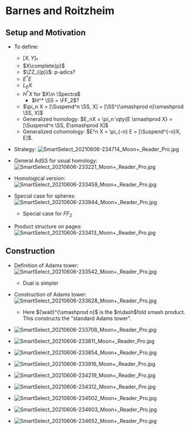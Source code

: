 # Barnes and Roitzheim

## Setup and Motivation

- To define:
  - $[X, Y]_*$ 
  - $X\complete{p}$
  - $\ZZ_{(p)}$: p-adics?
  - $E^* E$
  - $L_E X$
  - $H^* X$ for $X\in \Spectra$
    - $H^* \SS = \FF_2$?
  - $\pi_n X = [\Suspend^n \SS, X] = [\SS^{\smashprod n}\smashprod \SS, X]$
  - Generalized homology: $E_nX = \pi_n \qty{E \smashprod X} = [\Suspend^n \SS, E\smashprod X]$
  - Generalized cohomology: $E^n X = \pi_{-n} E = [\Suspend^{-n}X, E]$.

- Strategy:
  ![SmartSelect_20210606-234714_Moon+_Reader_Pro.jpg](figures/SmartSelect_20210606-234714_Moon+_Reader_Pro.jpg)

- General AdSS for usual homology:
  ![SmartSelect_20210606-233221_Moon+_Reader_Pro.jpg](figures/SmartSelect_20210606-233221_Moon+_Reader_Pro.jpg)

- Homological version: 
  ![SmartSelect_20210606-233459_Moon+_Reader_Pro.jpg](figures/SmartSelect_20210606-233459_Moon+_Reader_Pro.jpg)

- Special case for spheres:
  ![SmartSelect_20210606-233944_Moon+_Reader_Pro.jpg](figures/SmartSelect_20210606-233944_Moon+_Reader_Pro.jpg)
  - Special case for $FF_2$

- Product structure on pages:
  ![SmartSelect_20210606-233413_Moon+_Reader_Pro.jpg](figures/SmartSelect_20210606-233413_Moon+_Reader_Pro.jpg)

## Construction

- Definition of Adams tower: 
  ![SmartSelect_20210606-233542_Moon+_Reader_Pro.jpg](figures/SmartSelect_20210606-233542_Moon+_Reader_Pro.jpg)
  - Dual is simpler

- Construction of Adams tower: 
![SmartSelect_20210606-233628_Moon+_Reader_Pro.jpg](figures/SmartSelect_20210606-233628_Moon+_Reader_Pro.jpg)
  - Here $(\wait)^{\smashprod n}$ is the $n\dash$fold smash product.
    This constructs the "standard Adams tower".

- ![SmartSelect_20210606-233708_Moon+_Reader_Pro.jpg](figures/SmartSelect_20210606-233708_Moon+_Reader_Pro.jpg)
- ![SmartSelect_20210606-233811_Moon+_Reader_Pro.jpg](figures/SmartSelect_20210606-233811_Moon+_Reader_Pro.jpg)
- ![SmartSelect_20210606-233854_Moon+_Reader_Pro.jpg](figures/SmartSelect_20210606-233854_Moon+_Reader_Pro.jpg)
- ![SmartSelect_20210606-233916_Moon+_Reader_Pro.jpg](figures/SmartSelect_20210606-233916_Moon+_Reader_Pro.jpg)
- ![SmartSelect_20210606-234219_Moon+_Reader_Pro.jpg](figures/SmartSelect_20210606-234219_Moon+_Reader_Pro.jpg)
- ![SmartSelect_20210606-234312_Moon+_Reader_Pro.jpg](figures/SmartSelect_20210606-234312_Moon+_Reader_Pro.jpg)
- ![SmartSelect_20210606-234502_Moon+_Reader_Pro.jpg](figures/SmartSelect_20210606-234502_Moon+_Reader_Pro.jpg)
- ![SmartSelect_20210606-234603_Moon+_Reader_Pro.jpg](figures/SmartSelect_20210606-234603_Moon+_Reader_Pro.jpg)
- ![SmartSelect_20210606-234652_Moon+_Reader_Pro.jpg](figures/SmartSelect_20210606-234652_Moon+_Reader_Pro.jpg)


